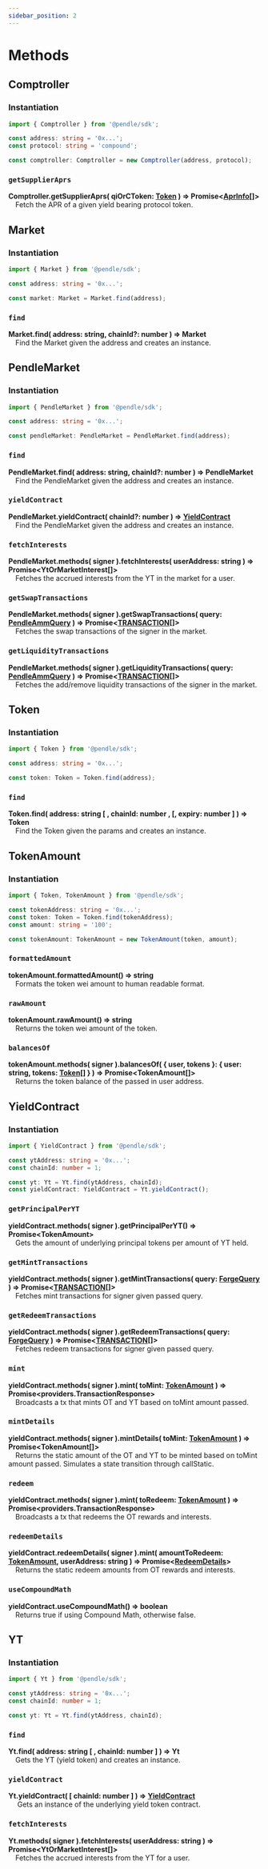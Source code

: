 ```yaml
---
sidebar_position: 2
---
```


# Methods

## Comptroller

### Instantiation

```ts
import { Comptroller } from '@pendle/sdk';

const address: string = '0x...';
const protocol: string = 'compound';

const comptroller: Comptroller = new Comptroller(address, protocol);
```

### `getSupplierAprs`
**Comptroller.getSupplierAprs( qiOrCToken: [Token](#token) ) ⇒ Promise<[AprInfo](types#aprinfo)[]>**<br />
&emsp;Fetch the APR of a given yield bearing protocol token.

## Market

### Instantiation

```ts
import { Market } from '@pendle/sdk';

const address: string = '0x...';

const market: Market = Market.find(address);
```

### `find`
**Market.find( address: string, chainId?: number ) ⇒ Market**<br />
&emsp;Find the Market given the address and creates an instance.


## PendleMarket

### Instantiation

```ts
import { PendleMarket } from '@pendle/sdk';

const address: string = '0x...';

const pendleMarket: PendleMarket = PendleMarket.find(address);
```

### `find`
**PendleMarket.find( address: string, chainId?: number ) ⇒ PendleMarket**<br />
&emsp;Find the PendleMarket given the address and creates an instance.

### `yieldContract`
**PendleMarket.yieldContract( chainId?: number ) ⇒ [YieldContract](#yieldcontract-1)**<br />
&emsp;Find the PendleMarket given the address and creates an instance.

### `fetchInterests`
**PendleMarket.methods( signer ).fetchInterests( userAddress: string ) ⇒ Promise<YtOrMarketInterest[]>**<br />
&emsp;Fetches the accrued interests from the YT in the market for a user.

### `getSwapTransactions`
**PendleMarket.methods( signer ).getSwapTransactions( query: [PendleAmmQuery](types#pendleammquery) ) ⇒ Promise<[TRANSACTION](types#transaction)[]>**<br />
&emsp;Fetches the swap transactions of the signer in the market.

### `getLiquidityTransactions`
**PendleMarket.methods( signer ).getLiquidityTransactions( query: [PendleAmmQuery](types#pendleammquery) ) ⇒ Promise<[TRANSACTION](types#transaction)[]>**<br />
&emsp;Fetches the add/remove liquidity transactions of the signer in the market.

## Token

### Instantiation

```ts
import { Token } from '@pendle/sdk';

const address: string = '0x...';

const token: Token = Token.find(address);
```

### `find`
**Token.find( address: string [ , chainId: number ,  [, expiry: number ] ) ⇒ Token**<br />
&emsp;Find the Token given the params and creates an instance.

## TokenAmount

### Instantiation

```ts
import { Token, TokenAmount } from '@pendle/sdk';

const tokenAddress: string = '0x...';
const token: Token = Token.find(tokenAddress);
const amount: string = '100';

const tokenAmount: TokenAmount = new TokenAmount(token, amount);
```

### `formattedAmount`
**tokenAmount.formattedAmount() ⇒ string**<br />
&emsp;Formats the token wei amount to human readable format.

### `rawAmount`
**tokenAmount.rawAmount() ⇒ string**<br />
&emsp;Returns the token wei amount of the token.

### `balancesOf`
**tokenAmount.methods( signer ).balancesOf( { user, tokens }: { user: string, tokens: [Token](#token)[] } ) ⇒ Promise<TokenAmount[]>**<br />
&emsp;Returns the token balance of the passed in user address.

## YieldContract

### Instantiation

```ts
import { YieldContract } from '@pendle/sdk';

const ytAddress: string = '0x...';
const chainId: number = 1;

const yt: Yt = Yt.find(ytAddress, chainId);
const yieldContract: YieldContract = Yt.yieldContract();
```

### `getPrincipalPerYT`
**yieldContract.methods( signer ).getPrincipalPerYT() ⇒ Promise<TokenAmount\>**<br />
&emsp;Gets the amount of underlying principal tokens per amount of YT held.

### `getMintTransactions`
**yieldContract.methods( signer ).getMintTransactions( query: [ForgeQuery](types#forgequery) ) ⇒ Promise<[TRANSACTION](types#transaction)[]>**<br />
&emsp;Fetches mint transactions for signer given passed query.

### `getRedeemTransactions`
**yieldContract.methods( signer ).getRedeemTransactions( query: [ForgeQuery](types#forgequery) ) ⇒ Promise<[TRANSACTION](types#transaction)[]>**<br />
&emsp;Fetches redeem transactions for signer given passed query.

### `mint`
**yieldContract.methods( signer ).mint( toMint: [TokenAmount](#tokenamount) ) ⇒ Promise<providers\.TransactionResponse>**<br />
&emsp;Broadcasts a tx that mints OT and YT based on toMint amount passed.

### `mintDetails`
**yieldContract.methods( signer ).mintDetails( toMint: [TokenAmount](#tokenamount) ) ⇒ Promise<TokenAmount[]>**<br />
&emsp;Returns the static amount of the OT and YT to be minted based on toMint amount passed. Simulates a state transition through callStatic.

### `redeem`
**yieldContract.methods( signer ).mint( toRedeem: [TokenAmount](#tokenamount) ) ⇒ Promise<providers\.TransactionResponse>**<br />
&emsp;Broadcasts a tx that redeems the OT rewards and interests.

### `redeemDetails`
**yieldContract.redeemDetails( signer ).mint( amountToRedeem: [TokenAmount](#tokenamount), userAddress: string ) ⇒ Promise<[RedeemDetails](types#redeemdetails)\>**<br />
&emsp;Returns the static redeem amounts from OT rewards and interests.

### `useCompoundMath`
**yieldContract.useCompoundMath() ⇒ boolean**<br />
&emsp;Returns true if using Compound Math, otherwise false.

## YT

### Instantiation

```ts
import { Yt } from '@pendle/sdk';

const ytAddress: string = '0x...';
const chainId: number = 1;

const yt: Yt = Yt.find(ytAddress, chainId);
```

### `find`
**Yt.find( address: string [ , chainId: number ] ) ⇒ Yt**<br />
&emsp;Gets the YT (yield token) and creates an instance.


### `yieldContract`
**Yt.yieldContract( [ chainId: number ] ) ⇒ [YieldContract](#YieldContract)**<br />
&emsp; Gets an instance of the underlying yield token contract.

### `fetchInterests`
**Yt.methods( signer ).fetchInterests( userAddress: string ) ⇒ Promise<YtOrMarketInterest[]>**<br />
&emsp;Fetches the accrued interests from the YT for a user.
